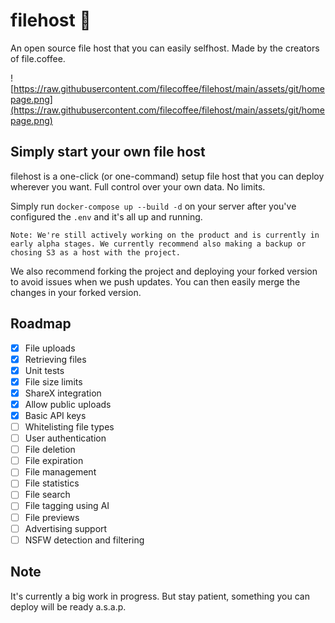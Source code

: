# filehost 📁
An open source file host that you can easily selfhost. Made by the creators of file.coffee.

![https://raw.githubusercontent.com/filecoffee/filehost/main/assets/git/homepage.png](https://raw.githubusercontent.com/filecoffee/filehost/main/assets/git/homepage.png)

## Simply start your own file host
filehost is a one-click (or one-command) setup file host that you can deploy wherever you want. Full control over your own data. No limits.

Simply run `docker-compose up --build -d` on your server after you've configured the `.env` and it's all up and running.

```
Note: We're still actively working on the product and is currently in early alpha stages. We currently recommend also making a backup or chosing S3 as a host with the project.
```

We also recommend forking the project and deploying your forked version to avoid issues when we push updates. You can then easily merge the changes in your forked version.

## Roadmap
- [x] File uploads
- [x] Retrieving files
- [x] Unit tests
- [x] File size limits
- [x] ShareX integration
- [x] Allow public uploads
- [x] Basic API keys
- [ ] Whitelisting file types
- [ ] User authentication
- [ ] File deletion
- [ ] File expiration
- [ ] File management
- [ ] File statistics
- [ ] File search
- [ ] File tagging using AI
- [ ] File previews
- [ ] Advertising support
- [ ] NSFW detection and filtering

## Note
It's currently a big work in progress. But stay patient, something you can deploy will be ready a.s.a.p.
